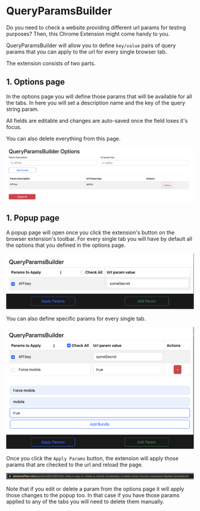 # QueryParamsBuilder

Do you need to check a website providing different url params for testing purposes? Then, this Chrome Extension might come handy to you.

QueryParamsBuilder will allow you to define `key/value` pairs of query params that you can apply to the url for every single browser tab.

The extension consists of two parts.

## 1. Options page

In the options page you will define those params that will be available for all the tabs. In here you will set a description name and the key of the query string param.

All fields are editable and changes are auto-saved once the field loses it's focus.

You can also delete everything from this page.

![Alt text](./docs/options-add-params.png "add param to options")

## 1. Popup page

A popup page will open once you click the extension's button on the browser extension's toolbar. For every single tab you will have by default all the options that you defined in the options page.

![Alt text](./docs/popup-page.png "add param to options")

You can also define specific params for every single tab.

![Alt text](./docs/popup-add-param.png "add param to options")

Once you click the `Apply Params` button, the extension will apply those params that are checked to the url and reload the page.

![Alt text](./docs/url-result.png "add param to options")

Note that if you edit or delete a param from the options page it will apply those changes to the popup too. In that case if you have those params applied to any of the tabs you will need to delete them manually.
